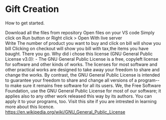 # Gift Creation
How to get started.

Download all the files from repository
Open files on your VS code
Simply click on Run button or Right click > Open With live server  
Write The number of product you want to buy and click on bill will show you bill
Clicking on checkout will show you bill with tax,the items you have baught. 
There you go.
Why did i chose this license (GNU General Public License v3.0): - The GNU General Public License is a free, copyleft license for software and other kinds of works. The licenses for most software and other practical works are designed to take away your freedom to share and change the works. By contrast, the GNU General Public License is intended to guarantee your freedom to share and change all versions of a program--to make sure it remains free software for all its users. We, the Free Software Foundation, use the GNU General Public License for most of our software; it applies also to any other work released this way by its authors. You can apply it to your programs, too. Visit this site if you are intrested in learning more about this licence. https://en.wikipedia.org/wiki/GNU_General_Public_License
